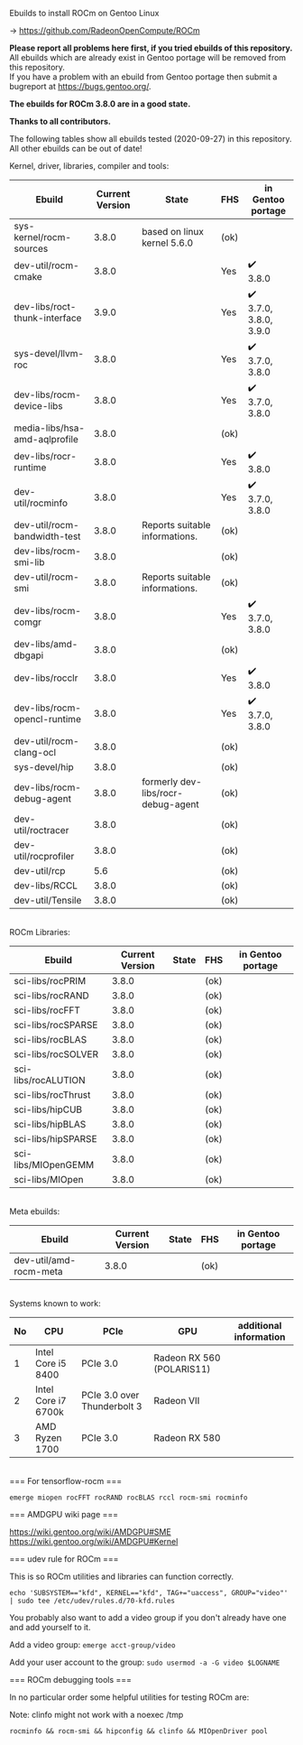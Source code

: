 Ebuilds to install ROCm on Gentoo Linux

-> https://github.com/RadeonOpenCompute/ROCm

**Please report all problems here first, if you tried ebuilds of this repository.**<br>
All ebuilds which are already exist in Gentoo portage will be removed from this repository.<br>
If you have a problem with an ebuild from Gentoo portage then submit a bugreport at https://bugs.gentoo.org/.

**The ebuilds for ROCm 3.8.0 are in a good state.**<br>

**Thanks to all contributors.**

The following tables show all ebuilds tested (2020-09-27) in this repository. <br>
All other ebuilds can be out of date!

Kernel, driver, libraries, compiler and tools:

|Ebuild|Current Version|State| FHS | in Gentoo portage| 
|---|---|---|---|---|
|sys-kernel/rocm-sources| 3.8.0 | based on linux kernel 5.6.0 | (ok) |  |
|dev-util/rocm-cmake| 3.8.0 | | Yes | :heavy_check_mark:<br> 3.8.0 |
|dev-libs/roct-thunk-interface| 3.9.0 |  | Yes | :heavy_check_mark:<br> 3.7.0, 3.8.0, 3.9.0  |
|sys-devel/llvm-roc | 3.8.0 | | Yes |:heavy_check_mark:<br> 3.7.0, 3.8.0 | |
|dev-libs/rocm-device-libs | 3.8.0 | | Yes | :heavy_check_mark:<br> 3.7.0, 3.8.0 |
|media-libs/hsa-amd-aqlprofile| 3.8.0 | | (ok) | |
|dev-libs/rocr-runtime| 3.8.0 | | Yes | :heavy_check_mark:<br> 3.8.0 |
|dev-util/rocminfo | 3.8.0 |  | Yes | :heavy_check_mark:<br> 3.7.0, 3.8.0 |
|dev-util/rocm-bandwidth-test| 3.8.0 | Reports suitable informations. | (ok) |  |
|dev-libs/rocm-smi-lib| 3.8.0 |  | (ok) | |
|dev-util/rocm-smi| 3.8.0 | Reports suitable informations. | (ok) | |
|dev-libs/rocm-comgr | 3.8.0 | | Yes | :heavy_check_mark:<br> 3.7.0, 3.8.0 |
|dev-libs/amd-dbgapi | 3.8.0 |  | (ok) | |
|dev-libs/rocclr | 3.8.0 | | Yes | :heavy_check_mark:<br> 3.8.0 |
|dev-libs/rocm-opencl-runtime| 3.8.0 |  | Yes | :heavy_check_mark:<br> 3.7.0, 3.8.0 |
|dev-util/rocm-clang-ocl| 3.8.0 | | (ok) | |
|sys-devel/hip| 3.8.0 |  | (ok) | |
|dev-libs/rocm-debug-agent | 3.8.0 | formerly dev-libs/rocr-debug-agent  | (ok) | |
|dev-util/roctracer| 3.8.0 |  | (ok) | |
|dev-util/rocprofiler| 3.8.0 |  | (ok) | |
|dev-util/rcp| 5.6 |   | (ok) | |
|dev-libs/RCCL | 3.8.0 |  | (ok) | |
|dev-util/Tensile | 3.8.0 | | (ok) | |

<br>
ROCm Libraries:

|Ebuild|Current Version|State|FHS|in Gentoo portage|
|---|---|---|---|---|
|sci-libs/rocPRIM| 3.8.0 |  | (ok) | |
|sci-libs/rocRAND| 3.8.0 |  | (ok) |  |
|sci-libs/rocFFT| 3.8.0 |  | (ok) | |
|sci-libs/rocSPARSE| 3.8.0 |  | (ok) | |
|sci-libs/rocBLAS| 3.8.0 |  | (ok) | |
|sci-libs/rocSOLVER| 3.8.0 |  | (ok) | |
|sci-libs/rocALUTION| 3.8.0 | | (ok) | |
|sci-libs/rocThrust| 3.8.0 |  | (ok) | |
|sci-libs/hipCUB | 3.8.0 |  | (ok)| |
|sci-libs/hipBLAS | 3.8.0 |  | (ok) | |
|sci-libs/hipSPARSE | 3.8.0 |  | (ok) | |
|sci-libs/MIOpenGEMM | 3.8.0 |  | (ok) | |
|sci-libs/MIOpen | 3.8.0 |  | (ok) | |

<br>
Meta ebuilds:

|Ebuild|Current Version|State| FHS | in Gentoo portage| 
|---|---|---|---|---|
|dev-util/amd-rocm-meta| 3.8.0 |  | (ok) | |

<br>
Systems known to work:

| No | CPU | PCIe |  GPU | additional information |
|---|---|---|---|---|
| 1 | Intel Core i5 8400 | PCIe 3.0 | Radeon RX 560 (POLARIS11) | |
| 2 | Intel Core i7 6700k | PCIe 3.0 over Thunderbolt 3 | Radeon VII | |
| 3 | AMD Ryzen 1700 | PCIe 3.0 | Radeon RX 580 | |

<br>
=== For tensorflow-rocm ===

``` emerge miopen rocFFT rocRAND rocBLAS rccl rocm-smi rocminfo ```

=== AMDGPU wiki page ===

https://wiki.gentoo.org/wiki/AMDGPU#SME
https://wiki.gentoo.org/wiki/AMDGPU#Kernel

=== udev rule for ROCm ===

This is so ROCm utilities and libraries can function correctly.

``` echo 'SUBSYSTEM=="kfd", KERNEL=="kfd", TAG+="uaccess", GROUP="video"' | sudo tee /etc/udev/rules.d/70-kfd.rules ```

You probably also want to add a video group if you don't already have one and add yourself to it.

Add a video group:
``` emerge acct-group/video ```

Add your user account to the group:
``` sudo usermod -a -G video $LOGNAME ```

=== ROCm debugging tools ===

In no particular order some helpful utilities for testing ROCm are:

Note: clinfo might not work with a noexec /tmp

``` rocminfo && rocm-smi && hipconfig && clinfo && MIOpenDriver pool ```
